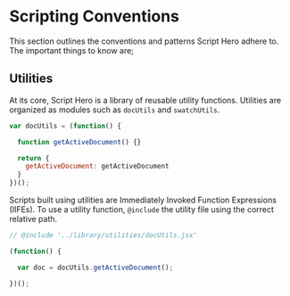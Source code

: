 # Scripting Conventions

This section outlines the conventions and patterns Script Hero adhere to. The important things to know are;

## Utilities

At its core, Script Hero is a library of reusable utility functions. Utilities are organized as modules such as `docUtils` and `swatchUtils`.

```jsx
var docUtils = (function() {

  function getActiveDocument() {}

  return {
    getActiveDocument: getActiveDocument
  }
})();
```

Scripts built using utilities are Immediately Invoked Function Expressions (IIFEs). To use a utility function, `@include` the utility file using the correct relative path. 

```jsx
// @include '../library/utilities/docUtils.jsx'

(function() {

  var doc = docUtils.getActiveDocument();

})();
```

